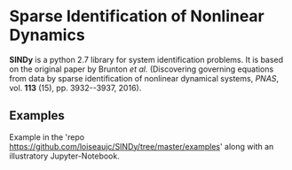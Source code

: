 Sparse Identification of Nonlinear Dynamics
===========================================

**SINDy** is a python 2.7 library for system identification problems. It is based on the original paper by Brunton *et al.* (Discovering governing equations from data by sparse identification of nonlinear dynamical systems, *PNAS*, vol. **113** (15), pp. 3932--3937, 2016).

Examples
--------

Example in the 'repo <https://github.com/loiseaujc/SINDy/tree/master/examples>' along with an illustratory Jupyter-Notebook.
